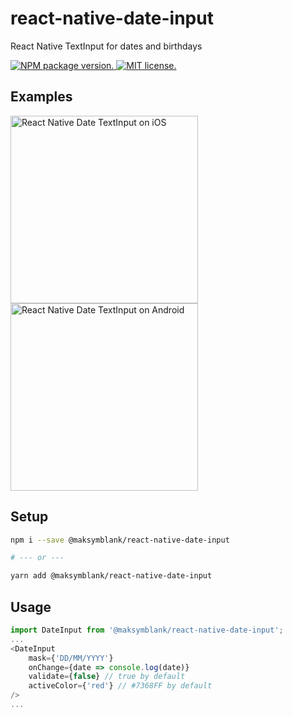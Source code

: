 # react-native-date-input
React Native TextInput for dates and birthdays

<a href="https://www.npmjs.org/package/@maksymblank/react-native-date-input">
  <img src="https://badge.fury.io/js/%40maksymblank%2Freact-native-date-input.svg" alt="NPM package version." />
</a>
<a href="https://github.com/MaksymBlank/react-native-date-input">
  <img src="https://img.shields.io/badge/license-MIT-blue.svg" alt="MIT license." />
</a>

## Examples

<img src="https://react-native-dateinput.s3-us-west-1.amazonaws.com/react-native-dateinput.ios.gif" width="300" alt="React Native Date TextInput on iOS" />

<img src="https://react-native-dateinput.s3-us-west-1.amazonaws.com/react-native-dateinput.android.gif" width="300" alt="React Native Date TextInput on Android" />

## Setup

```bash
npm i --save @maksymblank/react-native-date-input

# --- or ---

yarn add @maksymblank/react-native-date-input
```

## Usage

```javascript
import DateInput from '@maksymblank/react-native-date-input';
...
<DateInput
    mask={'DD/MM/YYYY'}
    onChange={date => console.log(date)}
    validate={false} // true by default
    activeColor={'red'} // #7368FF by default
/>
...
```
